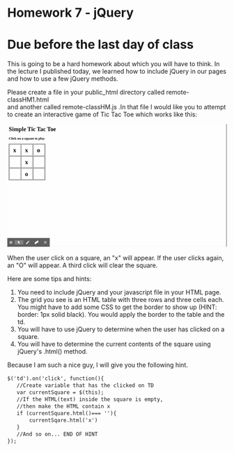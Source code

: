 # Homework 7 - jQuery

# Due before the last day of class

This is going to be a hard homework about which you will have to think. In the 
lecture I published today, we learned how to include jQuery in our pages and 
how to use a few jQuery methods.

Please create a file in your public_html directory called remote-classHM1.html  
and another called remote-classHM.js .In that file I would like you to attempt 
to create an interactive game of Tic Tac Toe which works like this:

![Tic Tac Toe](tictac.gif)

When the user click on a square, an "x" will appear. If the user clicks again, 
an "O" will appear. A third click will clear the square.

Here are some tips and hints:

1. You need to include jQuery and your javascript file in your HTML page.
2. The grid you see is an HTML table with three rows and three cells each. You 
   might have to add some CSS to get the border to show up (HINT: border: 1px 
   solid black). You would apply the border to the table and the td.
3. You will have to use jQuery to determine when the user has clicked on a 
   square.
4. You will have to determine the current contents of the square using jQuery's 
   .html() method. 

Because I am such a nice guy, I will give you the following hint.

```
$('td').on('click', function(){
   //Create variable that has the clicked on TD
   var currentSquare = $(this);
   //If the HTML(text) inside the square is empty,
   //then make the HTML contain x
   if (currentSquare.html()=== ''){
       currentSqare.html('x')
   }
   //And so on... END OF HINT
});
```
